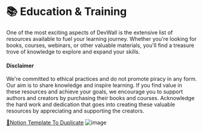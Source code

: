 # 📚 Education & Training

One of the most exciting aspects of DevWall is the extensive list of resources available to fuel your learning journey. 
Whether you're looking for books, courses, webinars, or other valuable materials, you'll find a treasure trove of knowledge to explore and expand your skills.

#### Disclaimer

We're committed to ethical practices and do not promote piracy in any form. 
Our aim is to share knowledge and inspire learning. 
If you find value in these resources and achieve your goals, we encourage you to support authors and creators by purchasing their books and courses. 
Acknowledge the hard work and dedication that goes into creating these valuable resources by appreciating and supporting the creators.

[🔗Notion Template To Duplicate](https://www.notion.so/neworange/Education-and-Training-f83f2bdca0bb4c35934e1ae845034235?pvs=4)
![image](https://github.com/NewMayur/FirstJob/assets/70254449/97078698-0e23-49fd-a35f-3b5cca4ea0af)
